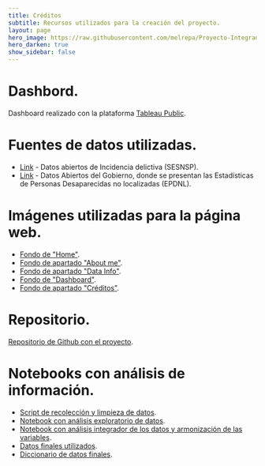 ```yaml
---
title: Créditos
subtitle: Recursos utilizados para la creación del proyecto.
layout: page
hero_image: https://raw.githubusercontent.com/melrepa/Proyecto-Integrador-Ing-Car/main/docs/imagenes/01-1.png
hero_darken: true
show_sidebar: false
---
```


# Dashbord.

Dashboard realizado con la plataforma [Tableau Public](https://public.tableau.com/app/discover).

# Fuentes de datos utilizadas.

* [Link](https://www.gob.mx/sesnsp/acciones-y-programas/datos-abiertos-de-incidencia-delictiva) -  Datos abiertos de Incidencia delictiva (SESNSP).
* [Link](https://datos.gob.mx/busca/dataset/estadistica-de-personas-desaparecidas-no-localizadas/resource/a42be713-6cc3-4339-88c3-0e70d1089baa?inner_span=True) -  Datos Abiertos del Gobierno, donde se presentan las Estadísticas de Personas Desaparecidas no localizadas (EPDNL).

# Imágenes utilizadas para la página web.

* [Fondo de "Home"](https://raw.githubusercontent.com/melrepa/Proyecto-Integrador-Ing-Car/main/docs/imagenes/feminicidios-1068x712.png).
* [Fondo de apartado "About me"](https://raw.githubusercontent.com/melrepa/Proyecto-Integrador-Ing-Car/main/docs/imagenes/1560213295401.png).
* [Fondo de apartado "Data Info"](https://raw.githubusercontent.com/melrepa/Proyecto-Integrador-Ing-Car/main/docs/imagenes/EQtk468U4AcmDhE.png).
* [Fondo de "Dashboard"](https://raw.githubusercontent.com/melrepa/Proyecto-Integrador-Ing-Car/main/docs/imagenes/feminicidio-2.jpg).
* [Fondo de apartado "Créditos"](https://raw.githubusercontent.com/melrepa/Proyecto-Integrador-Ing-Car/main/docs/imagenes/01-1.png).

# Repositorio.

[Repositorio de Github con el proyecto](https://github.com/melrepa/Proyecto-Integrador-Ing-Car).

# Notebooks con análisis de información.

* [Script de recolección y limpieza de datos]().
* [Notebook con análisis exploratorio de datos](https://colab.research.google.com/drive/1MPlpiCCS-ka-G1-arWt77RyWXSzYEQTh?usp=sharing).
* [Notebook con análisis integrador de los datos y armonización de las variables](https://colab.research.google.com/drive/1V3kLgTVj-wWBp3E4ReOSpE5cS75Gj565?usp=sharing).
* [Datos finales utilizados](https://github.com/melrepa/Proyecto-Integrador-Ing-Car/blob/main/femin-desap.csv).
* [Diccionario de datos finales](https://github.com/melrepa/Proyecto-Integrador-Ing-Car/blob/main/Diccionario.xlsx).

